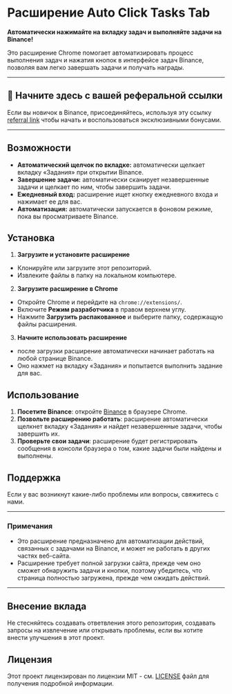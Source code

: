# Расширение Auto Click Tasks Tab

**Автоматически нажимайте на вкладку задач и выполняйте задачи на Binance!**

Это расширение Chrome помогает автоматизировать процесс выполнения задач и нажатия кнопок в интерфейсе задач Binance, позволяя вам легко завершать задачи и получать награды.

---

## 🌟 Начните здесь с вашей реферальной ссылки

Если вы новичок в Binance, присоединяйтесь, используя эту ссылку [referral link](https://t.me/Binance_Moonbix_bot/start?startApp=ref_417567140&startapp=ref_417567140) чтобы начать и воспользоваться эксклюзивными бонусами.

---

## Возможности

- **Автоматический щелчок по вкладке:** автоматически щелкает вкладку «Задания» при открытии Binance.
- **Завершение задачи:** автоматически сканирует незавершенные задачи и щелкает по ним, чтобы завершить задачи.
- **Ежедневный вход:** расширение ищет кнопку ежедневного входа и нажимает ее для вас.
- **Автоматизация:** автоматически запускается в фоновом режиме, пока вы просматриваете Binance.

## Установка

1. **Загрузите и установите расширение**
- Клонируйте или загрузите этот репозиторий.
- Извлеките файлы в папку на локальном компьютере.

2. **Загрузите расширение в Chrome**
- Откройте Chrome и перейдите на `chrome://extensions/`.
- Включите **Режим разработчика** в правом верхнем углу.
- Нажмите **Загрузить распакованное** и выберите папку, содержащую файлы расширения.

3. **Начните использовать расширение**
- после загрузки расширение автоматически начинает работать на любой странице Binance.
- Оно нажмет на вкладку «Задания» и попытается выполнить задание для вас.


## Использование

1. **Посетите Binance**: откройте [Binance](https://www.binance.com/) в браузере Chrome.
2. **Позвольте расширению работать**: расширение автоматически щелкнет вкладку «Задания» и найдет незавершенные задачи, чтобы завершить их.
3. **Проверьте свои задачи**: расширение будет регистрировать сообщения в консоли браузера о том, какие задачи были найдены и выполнены.

## Поддержка

Если у вас возникнут какие-либо проблемы или вопросы, свяжитесь с нами.

---

### Примечания

- Это расширение предназначено для автоматизации действий, связанных с задачами на Binance, и может не работать в других частях веб-сайта.
- Расширение требует полной загрузки сайта, прежде чем оно сможет обнаружить задачи и кнопки, поэтому убедитесь, что страница полностью загружена, прежде чем ожидать действий.

---

## Внесение вклада

Не стесняйтесь создавать ответвления этого репозитория, создавать запросы на извлечение или открывать проблемы, если вы хотите внести улучшения в этот проект.

## Лицензия

Этот проект лицензирован по лицензии MIT - см. [LICENSE](LICENSE) файл для получения подробной информации.
